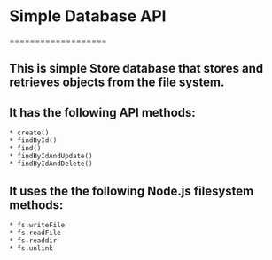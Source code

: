 # Simple Database API
===================

## This is simple Store database that stores and retrieves objects from the file system.

## It has the following API methods:
    * create()
    * findById()
    * find()
    * findByIdAndUpdate()
    * findByIdAndDelete()

## It uses the the following Node.js filesystem methods:
    * fs.writeFile
    * fs.readFile
    * fs.readdir
    * fs.unlink

